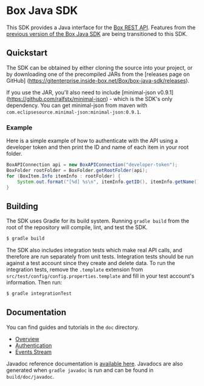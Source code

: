 Box Java SDK
============

This SDK provides a Java interface for the [Box REST
API](https://developers.box.com/docs/). Features from the [previous version of
the Box Java SDK](https://github.com/box/box-java-sdk-v2) are being transitioned
to this SDK.

Quickstart
----------

The SDK can be obtained by either cloning the source into your project, or by
downloading one of the precompiled JARs from the [releases page on GitHub]
(https://gitenterprise.inside-box.net/Box/box-java-sdk/releases).

If you use the JAR, you'll also need to include [minimal-json v0.9.1]
(https://github.com/ralfstx/minimal-json) - which is the SDK's only dependency.
You can get minimal-json from maven with `com.eclipsesource.minimal-json:minimal-json:0.9.1`.

### Example

Here is a simple example of how to authenticate with the API using a developer
token and then print the ID and name of each item in your root folder.

```java
BoxAPIConnection api = new BoxAPIConnection("developer-token");
BoxFolder rootFolder = BoxFolder.getRootFolder(api);
for (BoxItem.Info itemInfo : rootFolder) {
    System.out.format("[%d] %s\n", itemInfo.getID(), itemInfo.getName());
}
```

Building
--------

The SDK uses Gradle for its build system. Running `gradle build` from the root
of the repository will compile, lint, and test the SDK.

```bash
$ gradle build
```

The SDK also includes integration tests which make real API calls, and therefore
are run separately from unit tests. Integration tests should be run against a
test account since they create and delete data. To run the integration tests,
remove the `.template` extension from
`src/test/config/config.properties.template` and fill in your test account's
information. Then run:

```bash
$ gradle integrationTest
```

Documentation
-------------

You can find guides and tutorials in the `doc` directory.

* [Overview](doc/overview.md)
* [Authentication](doc/authentication.md)
* [Events Stream](doc/events.md)

Javadoc reference documentation is [available here][1]. Javadocs are also
generated when `gradle javadoc` is run and can be found in `build/doc/javadoc`.

[1]:https://gitenterprise.inside-box.net/pages/Box/box-java-sdk/javadoc/com/box/sdk/package-summary.html

